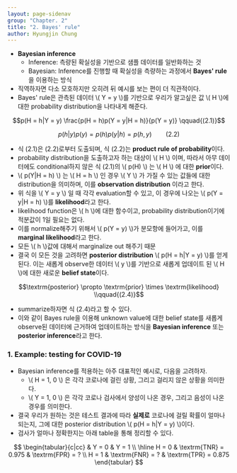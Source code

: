```yaml
---
layout: page-sidenav
group: "Chapter. 2"
title: "2. Bayes' rule"
author: Hyungjin Chung
---
```


- **Bayesian inference**
  - Inference: 측량된 확실성을 기반으로 샘플 데이터를 일반화하는 것
  - Bayesian: Inference를 진행할 때 확실성을 측량하는 과정에서 **Bayes' rule**을 이용하는 방식
- 직역하자면 다소 모호하지만 오히려 뒤 예시를 보는 편이 더 직관적이다.
- Bayes' rule은 관측된 데이터 \\( Y = y \\)를 기반으로 우리가 알고싶은 값 \\( H \\)에 대한 probability distribution을 나타내게 해준다.

$$p(H = h|Y = y) \frac{p(H = h)p(Y = y|H = h)}{p(Y = y)} \qquad{(2.1)}$$

$$p(h|y)p(y) = p(h)p(y|h) = p(h,y) \qquad{(2.2)}$$

- 식 (2.1)은 (2.2)로부터 도출되며, 식 (2.2)는 **product rule of probability**이다.
- probability distribution을 도출하고자 하는 대상이 \\( H \\) 이며, 따라서 아무 데이터에도 conditional하지 않은 식 (2.1)의 \\( p(H) \\) 는 \\( H \\) 에 대한 **prior**이다.
- \\( p(Y|H = h) \\) 는 \\( H = h \\) 인 경우 \\( Y \\) 가 가질 수 있는 값들에 대한 distribution을 의미하며, 이를 **observation distribution** 이라고 한다.
- 위 식을 \\( Y = y \\) 일 때 각각 evaluation할 수 있고, 이 경우에 나오는 \\( p(Y = y|H = h) \\)를 **likelihood**라고 한다.
- likelihood function은 \\( h \\)에 대한 함수이고, probability distribution이기에 적분값이 1일 필요는 없다.
- 이를 normalize해주기 위해서 \\( p(Y = y) \\)가 분모항에 들어가고, 이를 **marginal likelihood**라고 한다.
- 모든 \\( h \\)값에 대해서 marginalize out 해주기 때문
- 결국 이 모든 것을 고려하면 **posterior distribution** \\( p(H = h|Y = y) \\)를 얻게 된다. 이는 새롭게 observe한 데이터 \\( y \\)를 기반으로 새롭게 업데이트 된 \\( H \\)에 대한 새로운 **belief state**이다.

$$\textrm{posterior} \propto \textrm{prior} \times \textrm{likelihood} \\qquad{(2.4)}$$

- summarize하자면 식 (2.4)라고 할 수 있다.
- 이와 같이 Bayes rule을 이용해 unknown value에 대한 belief state를 새롭게 observe된 데이터에 근거하여 업데이트하는 방식을 **Bayesian inference** 또는 **posterior inference**라고 한다.

### 1. Example: testing for COVID-19

- Bayesian inference를 적용하는 아주 대표적인 예시로, 다음을 고려하자.
  - \\( H = 1, 0 \\) 은 각각 코로나에 걸린 상황, 그리고 걸리지 않은 상황을 의미한다.
  - \\( Y = 1, 0 \\) 은 각각 코로나 검사에서 양성이 나온 경우, 그리고 음성이 나온 경우를 의미한다.
- 결국 우리가 원하는 것은 테스트 결과에 따라 **실제로** 코로나에 걸릴 확률이 얼마나 되는지, 그에 대한 posterior distribution \\( p(H = h|Y = y) \\)이다.
- 검사가 얼마나 정확한지는 아래 table을 통해 정리할 수 있다.

$$
\begin{tabular}{c|cc}
 & Y = 0 & Y = 1 \\
 \hline
 H = 0 & \textrm{TNR} = 0.975 & \textrm{FPR} = ? \\
 H = 1 & \textrm{FNR} = ? & \textrm{TPR} = 0.875
\end{tabular}
$$

